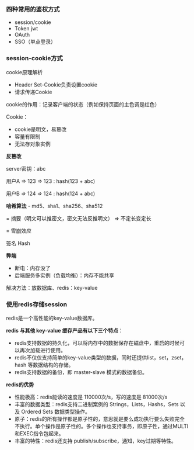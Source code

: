 ### 四种常用的鉴权方式

- session/cookie
- Token jwt
- OAuth
- SSO（单点登录）



### session-cookie方式

cookie原理解析

- Header Set-Cookie负责设置cookie
- 请求传递Cookie

cookie的作用：记录客户端的状态（例如保持页面的主色调是红色）

Cookie：

- cookie是明文，易篡改
- 容量有限制
- 无法存对象实例



**反篡改**

server密钥：abc

用户A => 123 => 123 : hash(123 + abc)

用户B => 124 => 124 : hash(124 + abc)



**哈希算法** - md5、sha1、sha256、sha512

= 摘要（明文可以推密文，密文无法反推明文） => 不定长变定长

= 雪崩效应

签名 Hash



**弊端**

- 断电：内存没了
- 后端服务多实例（负载均衡）：内存不能共享

解决方法：放数据库、redis：key-value



### 使用redis存储session

redis是一个高性能的key-value数据库。

**redis 与其他 key-value 缓存产品有以下三个特点**：

- redis支持数据的持久化，可以将内存中的数据保存在磁盘中，重启的时候可以再次加载进行使用。
- redis不仅仅支持简单的key-value类型的数据，同时还提供list，set，zset，hash 等数据结构的存储。
- redis支持数据的备份，即 master-slave 模式的数据备份。

**redis的优势**

- 性能极高：redis能读的速度是 110000次/s，写的速度是 81000次/s
- 丰富的数据类型：redis支持二进制案例的 Strings，Lists，Hashs，Sets 以及 Ordered Sets 数据类型操作。
- 原子：redis的所有操作都是原子性的，意思就是要么成功执行要么失败完全不执行。单个操作是原子性的。多个操作也支持事务，即原子性，通过MULTI和EXEC指令包起来。
- 丰富的特性：redis还支持 publish/subscribe，通知，key过期等特性。

































